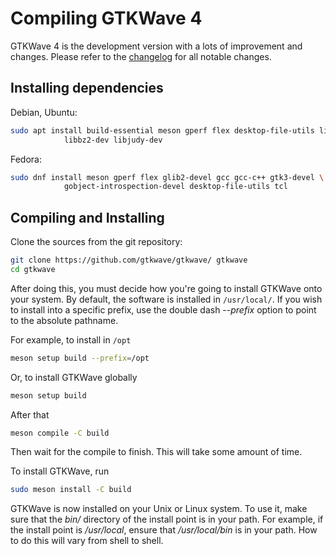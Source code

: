 # Compiling GTKWave 4

GTKWave 4 is the development version with a lots of 
improvement and changes. Please refer to the
[changelog](https://github.com/gtkwave/gtkwave/blob/master/CHANGELOG.md)
for all notable changes.

## Installing dependencies

Debian, Ubuntu:

```bash
sudo apt install build-essential meson gperf flex desktop-file-utils libgtk-3-dev \
            libbz2-dev libjudy-dev
```

Fedora:

```bash
sudo dnf install meson gperf flex glib2-devel gcc gcc-c++ gtk3-devel \
            gobject-introspection-devel desktop-file-utils tcl
```

## Compiling and Installing

Clone the sources from the git repository:

```bash
git clone https://github.com/gtkwave/gtkwave/ gtkwave
cd gtkwave
```

After doing this, you must decide how you're going
to install GTKWave onto your system. By default, the
software is installed in `/usr/local/`. If you wish to
install into a specific prefix, use the double dash
\--*prefix* option to point to the absolute pathname.

For example, to install in `/opt`

```bash
meson setup build --prefix=/opt
```

Or, to install GTKWave globally

```bash
meson setup build
```

After that

```bash
meson compile -C build
```

Then wait for the compile to finish. This will take some amount of time.

To install GTKWave, run

```bash
sudo meson install -C build
```

GTKWave is now installed on your Unix or Linux system. To use it, make
sure that the *bin/* directory of the install point is in your path.
For example, if the install point is */usr/local*, ensure that
*/usr/local/bin* is in your path. How to do this will vary from shell to
shell.